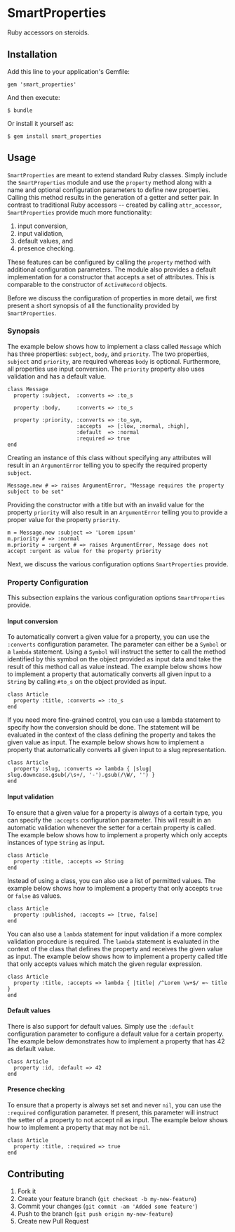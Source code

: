 # SmartProperties

Ruby accessors on steroids.

## Installation

Add this line to your application's Gemfile:

    gem 'smart_properties'

And then execute:

    $ bundle

Or install it yourself as:

    $ gem install smart_properties

## Usage

`SmartProperties` are meant to extend standard Ruby classes. Simply include
the `SmartProperties` module and use the `property` method along with a name
and optional configuration parameters to define new properties. Calling this
method results in the generation of a getter and setter pair. In contrast to
traditional Ruby accessors -- created by calling `attr_accessor`,
`SmartProperties` provide much more functionality:

1. input conversion,
2. input validation,
3. default values, and
4. presence checking.

These features can be configured by calling the `property` method with
additional configuration parameters. The module also provides a default
implementation for a constructor that accepts a set of attributes. This is
comparable to the constructor of `ActiveRecord` objects.

Before we discuss the configuration of properties in more detail, we first
present a short synopsis of all the functionality provided by
`SmartProperties`.

### Synopsis

The example below shows how to implement a class called `Message` which has
three properties: `subject`, `body`, and `priority`. The two properties,
`subject` and `priority`, are required whereas `body` is optional.
Furthermore, all properties use input conversion. The `priority` property also
uses validation and has a default value.

    class Message
      property :subject,  :converts => :to_s
      
      property :body,     :converts => :to_s
      
      property :priority, :converts => :to_sym, 
                          :accepts  => [:low, :normal, :high],
                          :default  => :normal
                          :required => true
    end
    
Creating an instance of this class without specifying any attributes will
result in an `ArgumentError` telling you to specify the required property
`subject`.

    Message.new # => raises ArgumentError, "Message requires the property subject to be set"

Providing the constructor with a title but with an invalid value for the
property `priority` will also result in an `ArgumentError` telling you to
provide a proper value for the property `priority`.

    m = Message.new :subject => 'Lorem ipsum'
    m.priority # => :normal
    m.priority = :urgent # => raises ArgumentError, Message does not accept :urgent as value for the property priority

Next, we discuss the various configuration options `SmartProperties` provide.

### Property Configuration

This subsection explains the various configuration options `SmartProperties`
provide.

#### Input conversion

To automatically convert a given value for a property, you can use the
`:converts` configuration parameter. The parameter can either be a `Symbol` or
a `lambda` statement. Using a `Symbol` will instruct the setter to call the
method identified by this symbol on the object provided as input data and take
the result of this method call as value instead. The example below shows how
to implement a property that automatically converts all given input to a
`String` by calling `#to_s` on the object provided as input.

    class Article
      property :title, :converts => :to_s
    end

If you need more fine-grained control, you can use a lambda statement to
specify how the conversion should be done. The statement will be evaluated in
the context of the class defining the property and takes the given value as
input. The example below shows how to implement a property that automatically
converts all given input to a slug representation.

    class Article
      property :slug, :converts => lambda { |slug| slug.downcase.gsub(/\s+/, '-').gsub(/\W/, '') }
    end

#### Input validation

To ensure that a given value for a property is always of a certain type, you
can specify the `:accepts` configuration parameter. This will result in an
automatic validation whenever the setter for a certain property is called. The
example below shows how to implement a property which only accepts instances
of type `String` as input.

    class Article
      property :title, :accepts => String
    end

Instead of using a class, you can also use a list of permitted values. The
example below shows how to implement a property that only accepts `true` or
`false` as values.

    class Article
      property :published, :accepts => [true, false]
    end

You can also use a `lambda` statement for input validation if a more complex
validation procedure is required. The `lambda` statement is evaluated in the
context of the class that defines the property and receives the given value as
input. The example below shows how to implement a property called title that
only accepts values which match the given regular expression.

    class Article
      property :title, :accepts => lambda { |title| /^Lorem \w+$/ =~ title }
    end

#### Default values

There is also support for default values. Simply use the `:default`
configuration parameter to configure a default value for a certain property.
The example below demonstrates how to implement a property that has 42 as
default value.

    class Article
      property :id, :default => 42
    end

#### Presence checking

To ensure that a property is always set set and never `nil`, you can use the
`:required` configuration parameter. If present, this parameter will instruct
the setter of a property to not accept nil as input. The example below shows
how to implement a property that may not be `nil`.

    class Article
      property :title, :required => true
    end

## Contributing

1. Fork it
2. Create your feature branch (`git checkout -b my-new-feature`)
3. Commit your changes (`git commit -am 'Added some feature'`)
4. Push to the branch (`git push origin my-new-feature`)
5. Create new Pull Request
